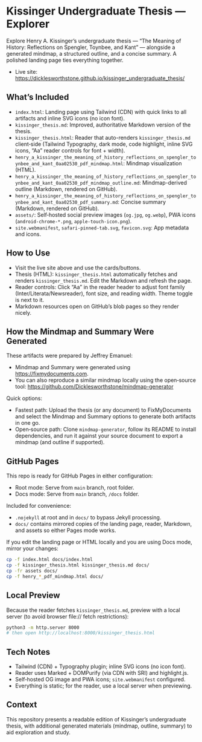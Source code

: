 # Kissinger Undergraduate Thesis — Explorer

Explore Henry A. Kissinger’s undergraduate thesis — “The Meaning of History: Reflections on Spengler, Toynbee, and Kant” — alongside a generated mindmap, a structured outline, and a concise summary. A polished landing page ties everything together.

- Live site: https://dicklesworthstone.github.io/kissinger_undergraduate_thesis/

## What’s Included
- `index.html`: Landing page using Tailwind (CDN) with quick links to all artifacts and inline SVG icons (no icon font).
- `kissinger_thesis.md`: Improved, authoritative Markdown version of the thesis.
- `kissinger_thesis.html`: Reader that auto-renders `kissinger_thesis.md` client‑side (Tailwind Typography, dark mode, code highlight, inline SVG icons, “Aa” reader controls for font + width).
- `henry_a_kissinger_the_meaning_of_history_reflections_on_spengler_toynbee_and_kant_0aa02530_pdf_mindmap.html`: Mindmap visualization (HTML).
- `henry_a_kissinger_the_meaning_of_history_reflections_on_spengler_toynbee_and_kant_0aa02530_pdf_mindmap_outline.md`: Mindmap-derived outline (Markdown, rendered on GitHub).
- `henry_a_kissinger_the_meaning_of_history_reflections_on_spengler_toynbee_and_kant_0aa02530_pdf_summary.md`: Concise summary (Markdown, rendered on GitHub).
- `assets/`: Self‑hosted social preview images (`og.jpg`, `og.webp`), PWA icons (`android-chrome-*.png`, `apple-touch-icon.png`).
- `site.webmanifest`, `safari-pinned-tab.svg`, `favicon.svg`: App metadata and icons.

## How to Use
- Visit the live site above and use the cards/buttons.
- Thesis (HTML): `kissinger_thesis.html` automatically fetches and renders `kissinger_thesis.md`. Edit the Markdown and refresh the page.
- Reader controls: Click “Aa” in the reader header to adjust font family (Inter/Literata/Newsreader), font size, and reading width. Theme toggle is next to it.
- Markdown resources open on GitHub’s blob pages so they render nicely.

## How the Mindmap and Summary Were Generated
These artifacts were prepared by Jeffrey Emanuel:

- Mindmap and Summary were generated using https://fixmydocuments.com.
- You can also reproduce a similar mindmap locally using the open‑source tool: https://github.com/Dicklesworthstone/mindmap-generator

Quick options:
- Fastest path: Upload the thesis (or any document) to FixMyDocuments and select the Mindmap and Summary options to generate both artifacts in one go.
- Open‑source path: Clone `mindmap-generator`, follow its README to install dependencies, and run it against your source document to export a mindmap (and outline if supported).

## GitHub Pages
This repo is ready for GitHub Pages in either configuration:
- Root mode: Serve from `main` branch, root folder.
- Docs mode: Serve from `main` branch, `/docs` folder.

Included for convenience:
- `.nojekyll` at root and in `docs/` to bypass Jekyll processing.
- `docs/` contains mirrored copies of the landing page, reader, Markdown, and assets so either Pages mode works.

If you edit the landing page or HTML locally and you are using Docs mode, mirror your changes:

```bash
cp -f index.html docs/index.html
cp -f kissinger_thesis.html kissinger_thesis.md docs/
cp -fr assets docs/
cp -f henry_*_pdf_mindmap.html docs/
```

## Local Preview
Because the reader fetches `kissinger_thesis.md`, preview with a local server (to avoid browser file:// fetch restrictions):

```bash
python3 -m http.server 8000
# then open http://localhost:8000/kissinger_thesis.html
```

## Tech Notes
- Tailwind (CDN) + Typography plugin; inline SVG icons (no icon font).
- Reader uses Marked + DOMPurify (via CDN with SRI) and highlight.js.
- Self‑hosted OG image and PWA icons; `site.webmanifest` configured.
- Everything is static; for the reader, use a local server when previewing.

## Context
This repository presents a readable edition of Kissinger’s undergraduate thesis, with additional generated materials (mindmap, outline, summary) to aid exploration and study.
